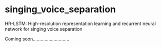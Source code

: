 # singing_voice_separation

HR-LSTM: High-resolution representation learning and recurrent neural network for singing voice separation

Coming soon............................
